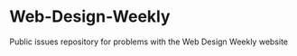 Web-Design-Weekly
=================

Public issues repository for problems with the Web Design Weekly website